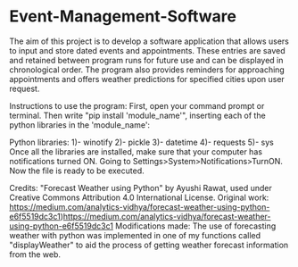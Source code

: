 # Event-Management-Software
The aim of this project is to develop a software application that allows users to input and store dated events and appointments. These entries are saved and retained between program runs for future use and can be displayed in chronological order. The program also provides reminders for approaching appointments and offers weather predictions for specified cities upon user request.


Instructions to use the program:
First, open your command prompt or terminal. Then write "pip install 'module_name'", inserting each of the python libraries in the 'module_name':

Python libraries:
1)- winotify
2)- pickle
3)- datetime
4)- requests
5)- sys
Once all the libraries are installed, make sure that your computer has notifications turned ON. Going to Settings>System>Notifications>TurnON. Now the file is ready to be executed.



Credits:
"Forecast Weather using Python" by Ayushi Rawat, used under Creative Commons Attribution 4.0 International License.
Original work: https://medium.com/analytics-vidhya/forecast-weather-using-python-e6f5519dc3c1)https://medium.com/analytics-vidhya/forecast-weather-using-python-e6f5519dc3c1
Modifications made: The use of forecasting weather with python was implemented in one of my functions called "displayWeather" to aid the process of getting weather forecast information from the web.

